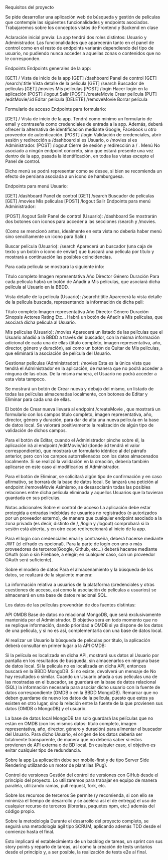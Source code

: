 Requisitos del proyecto

Se pide desarrollar una aplicación web de búsqueda y gestión de películas que contemple las siguientes funcionalidades y endpoints asociados. Trabajaremos sobre los conceptos vistos de Frontend y Backend en clase

Aclaración inicial previa: La app tendrá dos roles distintos: Usuario y Administrador. Las funcionalidades que aparecerán tanto en el panel de control como en el resto de endpoints variarán dependiendo del tipo de usuario, no pudiendo nunca acceder a aquellas zonas o contenidos que no le corresponden.

Endpoints
Endpoints generales de la app:

[GET] / Vista de inicio de la app
[GET] /dashboard Panel de control
[GET] /search/:title Vista detalle de la película
[GET] /search Buscador de películas
[GET] /movies Mis películas
[POST] /login Hacer login en la aplicación
[POST] /logout Salir
[POST] /createMovie Crear película
[PUT] /editMovie/:id Editar película
[DELETE] /removeMovie Borrar película

Formulario de acceso
Endpoints para formulario:

[GET] / Vista de inicio de la app. Tendrá como mínimo un formulario de email y contraseña como credenciales de entrada a la app. Además, deberá ofrecer la alternativa de identificación mediante Google, Facebook u otro proveedor de autenticación.
[POST] /login Validación de credenciales, abrir sesión y redirección a /dashboard si es Usuario, o /movies si es Administrador.
[POST] /logout Cierre de sesión y redirección a / .
Menú
No asociado a ningún endpoint concreto, sino que estará presente una vez dentro de la app, pasada la identificación, en todas las vistas excepto el Panel de control.

Dicho menú se podrá representar como se desee, si bien se recomienda un efecto de persiana asociada a un icono de hamburguesa.

Endpoints para menú Usuario:

[GET] /dashboard Panel de control
[GET] /search Buscador de películas
[GET] /movies Mis películas
[POST] /logout Salir
Endpoints para menú Administrador:

[POST] /logout Salir
Panel de control (Usuario): /dashboard
Se mostrarán dos botones con iconos para acceder a las secciones /search y /movies.

(Como se mencionó antes, idealmente en esta vista no debería haber menú sino sencillamente un icono para Salir.)

Buscar película (Usuario): /search
Aparecerá un buscador (una caja de texto y un botón o icono de enviar) que buscará una película por título y mostrará a continuación las posibles coincidencias.

Para cada película se mostrará la siguiente info:

Título completo
Imagen representativa
Año
Director
Género
Duración
Para cada película habrá un botón de Añadir a Mis películas, que asociará dicha película al Usuario en la BBDD.

Vista detalle de la película (Usuario): /search/:title
Aparecerá la vista detalle de la película buscada, representando la información de dicha peli:

Título completo
Imagen representativa
Año
Director
Género
Duración
Sinopsis
Actores
Rating
Etc...
Habrá un botón de Añadir a Mis películas, que asociará dicha película al Usuario.

Mis películas (Usuario): /movies
Aparecerá un listado de las películas que el Usuario añadió a la BBDD a través del buscador, con la misma información adicional de cada una de ellas (título completo, imagen representativa, año, director, género y duración), así como un botón de Quitar de Mis películas, que eliminará la asociación de película del Usuario.

Gestionar películas (Administrador): /movies
Esta es la única vista que tendrá el Administrador en la aplicación, de manera que no podrá acceder a ninguna de las otras. De la misma manera, el Usuario no podrá acceder a esta vista tampoco.

Se mostrará un botón de Crear nueva y debajo del mismo, un listado de todas las películas almacenadas localmente, con botones de Editar y Eliminar para cada una de ellas.

El botón de Crear nueva llevará al endpoint /createMovie , que mostrará un formulario con los campos título completo, imagen representativa, año, director, género y duración, para dar de alta una nueva película en la base de datos local. Se valorará positivamente la realización de algún tipo de validación de dichos campos.

Para el botón de Editar, cuando el Administrador pinche sobre él, la aplicación irá al endpoint /editMovie/:id (donde :id tendrá el valor correspondiente), que mostrará un formulario idéntico al del párrafo anterior, pero con los campos autorrellenados con los datos almacenados localmente. Si se realizó la validación en la creación, debería también aplicarse en este caso al modificarlos el Administrador.

Para el botón de Eliminar, se solicitará algún tipo de confirmación y en caso afirmativo, se borrará de la base de datos local. Se lanzará una petición al endpoint /removeMovie Asimismo, se desasociarán todas las posibles relaciones entre dicha película eliminada y aquellos Usuarios que la tuvieran guardada en sus películas.

Notas adicionales
Sobre el control de acceso
La aplicación debe estar protegida a entradas indebidas de usuarios no registrados (o autorizados por un proveedor externo), de manera que cualquier endpoint asociado a la zona privada (es decir, distinto de /, /login y /logout) comprobará si la sesión está abierta, y en otro caso redireccionará al inicio de la app.

Para el login con credenciales email y contraseña, deberá hacerse mediante JWT (el cifrado es opcional). Para la parte de login con uno o más proveedores de terceros(Google, Github, etc...) deberá hacerse mediante OAuth (con o sin Firebase, a elegir; en cualquier caso, con un proveedor OAuth será suficiente).

Sobre el modelo de datos
Para el almacenamiento y la búsqueda de los datos, se realizará de la siguiente manera:

La información relativa a usuarios de la plataforma (credenciales y otras cuestiones de acceso, así como la asociación de películas a usuarios) se almacenará en una base de datos relacional SQL.

Los datos de las películas provendrán de dos fuentes distintas:

API OMDB
Base de datos no relacional MongoDB, que será exclusivamente mantenida por el Administrador.
El objetivo será en todo momento que no se replique información, dando prioridad a OMDB si ya dispone de los datos de una película, y si no es así, complementarla con una base de datos local.

Al realizar un Usuario la búsqueda de películas por título, la aplicación deberá consultar en primer lugar a la API OMDB:

Si la película es localizada en dicha API, mostrará sus datos al Usuario por pantalla en los resultados de búsqueda, sin almacenarlos en ninguna base de datos local.
Si la película no es localizada en dicha API, entonces buscará en la BBDD MongoDB.
Si no existe, devolverá un mensaje de No hay resultados o similar.
Cuando un Usuario añada a sus películas una de las mostradas en el buscador, se guardará en la base de datos relacional (SQL) la información necesaria para asociar dicho usuario con la fuente de datos correspondiente (OMDB o en la BBDD MongoDB). Remarcar que no deben guardarse de nuevo los datos de la película, puesto que estos ya existen en otro lugar, sino la relación entre la fuente de la que provienen sus datos (OMDB o MongoDB) y el usuario.

La base de datos local MongoDB tan solo guardará las películas que no están en OMDB (con los mismos datos: título completo, imagen representativa, año, director, género y duración) para alimentar el buscador del Usuario. Para dicho Usuario, el origen de los datos debería ser totalmente transparente, de manera que no debería saber si estos provienen de API externa o de BD local. En cualquier caso, el objetivo es evitar cualquier tipo de redundancia.

Sobre la app
La aplicación debe ser mobile-first y de tipo Server Side Rendering utilizando un motor de plantillas (Pug).

Control de versiones
Gestión del control de versiones con GiHub desde el principio del proyecto. Lo utilizaremos para trabajar en equipo de manera paralela, utilizando ramas, pull request, fork, etc.

Sobre los recursos de terceros
Se permite (y recomienda, si con ello se minimiza el tiempo de desarrollo y se acelera así el de entrega) el uso de cualquier recurso de terceros (librerías, paquetes npm, etc.) además del código propio.

Sobre la metodología
Durante el desarrollo del proyecto completo, se seguirá una metodología ágil tipo SCRUM, aplicando además TDD desde el comienzo hasta el final.

Esto implicará el establecimiento de un backlog de tareas, un sprint con sus story points y reparto de tareas, así como la creación de tests unitarios desde el principio y, a ser posible, la realización de tests e2e al final.